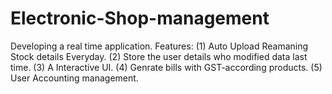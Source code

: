 # Electronic-Shop-management
Developing a real time application.
Features: (1) Auto Upload Reamaning Stock details Everyday.
          (2) Store the user details who modified data last time.
          (3) A Interactive UI.
          (4) Genrate bills with GST-according products.
          (5) User Accounting management.
